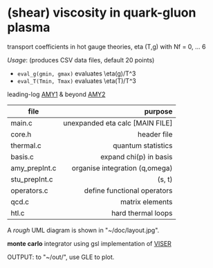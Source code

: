 # (shear) viscosity in quark-gluon plasma

transport coefficients in hot gauge theories, eta (T,g) with Nf = 0, ... 6

_Usage_: (produces CSV data files, default 20 points)
* ```eval_g(gmin, gmax)``` evaluates \eta(g)/T^3
* ```eval_T(Tmin, Tmax)``` evaluates \eta(T)/T^3


leading-log [AMY1](http://arxiv.org/abs/hep-ph/0010177)
& beyond [AMY2](http://arxiv.org/abs/hep-ph/0302165)


  file          |   purpose
----------------|-------------:
  main.c        |   unexpanded eta calc             [MAIN FILE]
  core.h        |   header file
  thermal.c     |   quantum statistics
  basis.c       |   expand chi(p) in basis
  amy_prepInt.c |   organise integration (q,omega)
  stu_prepInt.c |                        (s, t)
  operators.c   |   define functional operators
  qcd.c         |   matrix elements
  htl.c         |   hard thermal loops

A *rough* UML diagram is shown in "~/doc/layout.jpg".

**monte carlo** integrator using gsl implementation of [VISER](https://www.gnu.org/software/gsl/manual/html_node/VEGAS.html#VEGAS)

OUTPUT: to "~/out/", use GLE to plot.

